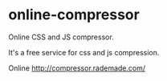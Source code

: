 online-compressor
==================

Online CSS and JS compressor.

It's a free service for css and js compression.

Online http://compressor.rademade.com/
